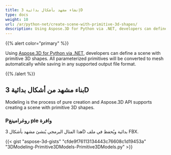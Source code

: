 ```yaml
---
title: إنشاء مشهد بأشكال بدائية 3D
type: docs
weight: 10
url: /ar/python-net/create-scene-with-primitive-3d-shapes/
description: Using Aspose.3D for Python via .NET, developers can define a scene with primitive 3D shapes. All parameterized primitives will be converted to mesh automatically while saving in any supported output file format.
---
```

{{% alert color="primary" %}}

Using [Aspose.3D for Python via .NET](https://products.aspose.com/3d/python-net/), developers can define a scene with primitive 3D shapes. All parameterized primitives will be converted to mesh automatically while saving in any supported output file format.

{{% /alert %}}
##  **بناء مشهد من أشكال بدائية 3D**
Modeling is the process of pure creation and Aspose.3D API supports creating a scene with primitive 3D shapes.
###  **Pروغرامينغ ple وافرة**
هذا المثال البرمجي يُنشئ مشهد بأشكال 3D بدائية ويُحفظ في ملف FBX.

{{< gist "aspose-3d-gists" "cfde9f76113134443c76608c1d19453a" "3DModeling-Primitive3DModels-Primitive3DModels.py" >}}
